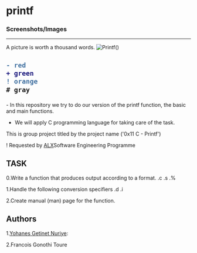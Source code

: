 # printf

### Screenshots/Images
------------------
A picture is worth a thousand words.
![Printf()](https://s3.amazonaws.com/intranet-projects-files/holbertonschool-low_level_programming/228/printf.png)

<h2>

```diff
- red
+ green
! orange
# gray
```

</h2>
- In this repository we try to do our version of the printf function, the basic and main functions.
 
+ We will apply C programming language for taking care of the task.

This is group project titled by the project name ('0x11 C - Printf')

! Requested by [ALX](https://www.alxafrica.com/software-engineering-2022 )Software Engineering Programme

## TASK 

0.Write a function that produces output according to a format.
 .c
 .s
 .%

1.Handle the following conversion specifiers
 .d
 .i

2.Create manual (man) page for the function.

## Authors

1.[Yohanes Getinet Nuriye](https://github.com/YohanesGetinet1):

2.Francois Gonothi Toure
